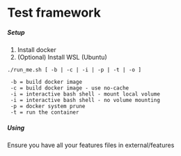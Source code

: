 # Test framework

##### Setup

1. Install docker
2. (Optional) Install WSL (Ubuntu)

```
./run_me.sh [ -b | -c | -i | -p | -t | -o ]

 -b = build docker image
 -c = build docker image - use no-cache
 -i = interactive bash shell - mount local volume
 -i = interactive bash shell - no volume mounting
 -p = docker system prune
 -t = run the container
```

##### Using

Ensure you have all your features files in external/features